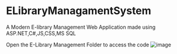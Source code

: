 # ELibraryManagamentSystem
A Modern E-library Management Web Application made using ASP.NET,C#,JS,CSS,MS SQL

Open the E-Library Management Folder to access the code
![image](https://github.com/Tushya123/ELibraryManagamentSystem/assets/100118782/bb4ecd96-fcd9-413b-af3c-6faa2ab66635)
